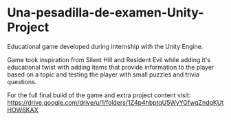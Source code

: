 # Una-pesadilla-de-examen-Unity-Project
Educational game developed during internship with the Unity Engine.

Game took inspiration from Silent Hill and Resident Evil while adding it's educational twist with adding items that provide information to the player based on a topic and testing the player with small puzzles and trivia questions.

For the full final build of the game and extra project content visit:
https://drive.google.com/drive/u/1/folders/1Z4p4hbptqU5WyYGfwqZndqKUtHOW6KAX


